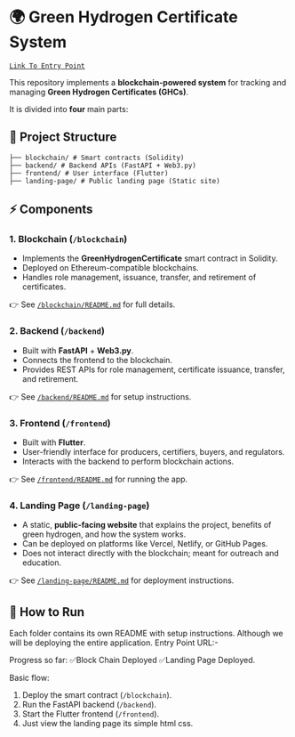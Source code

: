 # 🌍 Green Hydrogen Certificate System
[`Link To Entry Point`](https://h2-clear-landing-page.vercel.app/)

This repository implements a **blockchain-powered system** for tracking and managing **Green Hydrogen Certificates (GHCs)**.  

It is divided into **four** main parts:

## 📂 Project Structure
    ├── blockchain/ # Smart contracts (Solidity)
    ├── backend/ # Backend APIs (FastAPI + Web3.py)
    ├── frontend/ # User interface (Flutter)
    ├── landing-page/ # Public landing page (Static site)

## ⚡ Components

### 1. Blockchain (`/blockchain`)
- Implements the **GreenHydrogenCertificate** smart contract in Solidity.
- Deployed on Ethereum-compatible blockchains.
- Handles role management, issuance, transfer, and retirement of certificates.

👉 See [`/blockchain/README.md`](./blockchain/README.md) for full details.


### 2. Backend (`/backend`)
- Built with **FastAPI** + **Web3.py**.
- Connects the frontend to the blockchain.
- Provides REST APIs for role management, certificate issuance, transfer, and retirement.

👉 See [`/backend/README.md`](./backend/README.md) for setup instructions.


### 3. Frontend (`/frontend`)
- Built with **Flutter**.
- User-friendly interface for producers, certifiers, buyers, and regulators.
- Interacts with the backend to perform blockchain actions.

👉 See [`/frontend/README.md`](./frontend/README.md) for running the app.

### 4. Landing Page (`/landing-page`)
- A static, **public-facing website** that explains the project, benefits of green hydrogen, and how the system works.
- Can be deployed on platforms like Vercel, Netlify, or GitHub Pages.
- Does not interact directly with the blockchain; meant for outreach and education.

👉 See [`/landing-page/README.md`](./landing-page/README.md) for deployment instructions.

## 🚀 How to Run

Each folder contains its own README with setup instructions.
Although we will be deploying the entire application.
Entry Point URL:-

Progress so far:
✅Block Chain Deployed
✅Landing Page Deployed.

Basic flow:

1. Deploy the smart contract (`/blockchain`).
2. Run the FastAPI backend (`/backend`).
3. Start the Flutter frontend (`/frontend`).
4. Just view the landing page its simple html css.
